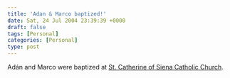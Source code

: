 ```yaml
---
title: 'Adan & Marco baptized!'
date: Sat, 24 Jul 2004 23:39:39 +0000
draft: false
tags: [Personal]
categories: [Personal]
type: post
---
```


Adán and Marco were baptized at [St. Catherine of Siena Catholic Church](http://www.stcathsiena.org/).